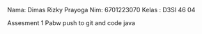 Nama: Dimas Rizky Prayoga
Nim: 6701223070
Kelas : D3SI 46 04

Assesment 1 Pabw push to git and code java 
